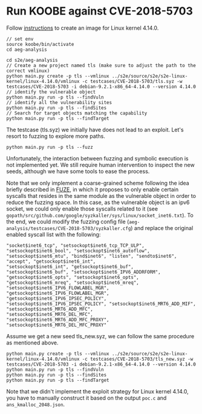 
# Run KOOBE against CVE-2018-5703
Follow [instructions](../../../s2e/source/s2e/s2e-linux-kernel/README.md) to create an image for Linux kernel 4.14.0.

```
// set env
source koobe/bin/activate
cd aeg-analysis

cd s2e/aeg-analysis
// Create a new project named tls (make sure to adjust the path to the correct vmlinux)
python main.py create -p tls --vmlinux ../s2e/source/s2e/s2e-linux-kernel/linux-4.14.0/vmlinux -c testcases/CVE-2018-5703/tls.syz -w testcases/CVE-2018-5703 -i debian-9.2.1-x86_64-4.14.0 --version 4.14.0
// identify the vulnerable object
python main.py run -p tls --findVuln
// identify all the vulnerability sites
python main.py run -p tls --findSites
// Search for target objects matching the capability
python main.py run -p tls --findTarget
```

The testcase (tls.syz) we initially have does not lead to an exploit. Let's resort to fuzzing to explore more paths.
```
python main.py run -p tls --fuzz
```

Unfortunately, the interaction between fuzzing and symbolic execution is not implemented yet. We still require human intervention to inspect the new seeds, although we have some tools to ease the process.

Note that we only implement a coarse-grained scheme following the idea briefly described in [FUZE](https://www.usenix.org/system/files/conference/usenixsecurity18/sec18-wu_0.pdf), in which it proposes to only enable certain syscalls that resides in the same module as the vulnerable object in order to reduce the fuzzing space. In this case, as the vulnerable object is an ipv6 socket, we could only enable those syscalls related to it (see `gopath/src/github.com/google/syzkaller/sys/linux/socket_inet6.txt`). To the end, we could modify the fuzzing config file (`aeg-analysis/testcases/CVE-2018-5703/syzkaller.cfg`) and replace the original enabled syscall list with the following:
```
"socket$inet6_tcp", "setsockopt$inet6_tcp_TCP_ULP", "setsockopt$inet6_bool", "setsockopt$inet6_autoflow",
"setsockopt$inet6_mtu", "bind$inet6", "listen", "sendto$inet6", "accept", "getsockopt$inet6_int",
"setsockopt$inet6_int", "getsockopt$inet6_buf", "setsockopt$inet6_buf", "setsockopt$inet6_IPV6_ADDRFORM", 
"getsockopt$inet6_opts", "setsockopt$inet6_opts", "getsockopt$inet6_mreq", "setsockopt$inet6_mreq",
"setsockopt$inet6_IPV6_FLOWLABEL_MGR", "getsockopt$inet6_IPV6_FLOWLABEL_MGR", "getsockopt$inet6_IPV6_IPSEC_POLICY",
"setsockopt$inet6_IPV6_IPSEC_POLICY", "setsockopt$inet6_MRT6_ADD_MIF", "setsockopt$inet6_MRT6_ADD_MFC", 
"setsockopt$inet6_MRT6_DEL_MFC", "setsockopt$inet6_MRT6_ADD_MFC_PROXY", "setsockopt$inet6_MRT6_DEL_MFC_PROXY"
```

Assume we get a new seed tls_new.syz, we can follow the same procedure as mentioned above.
```
python main.py create -p tls --vmlinux ../s2e/source/s2e/s2e-linux-kernel/linux-4.14.0/vmlinux -c testcases/CVE-2018-5703/tls_new.syz -w testcases/CVE-2018-5703 -i debian-9.2.1-x86_64-4.14.0 --version 4.14.0
python main.py run -p tls --findVuln
python main.py run -p tls --findSites
python main.py run -p tls --findTarget
```

Note that we didn't implement the exploit strategy for Linux kernel 4.14.0, you have to manually construct it based on the output `poc.c` and `ans_kmalloc_2048.json`.

